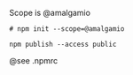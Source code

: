 
Scope is @amalgamio

` # npm init --scope=@amalgamio `

`npm publish --access public`

@see .npmrc

